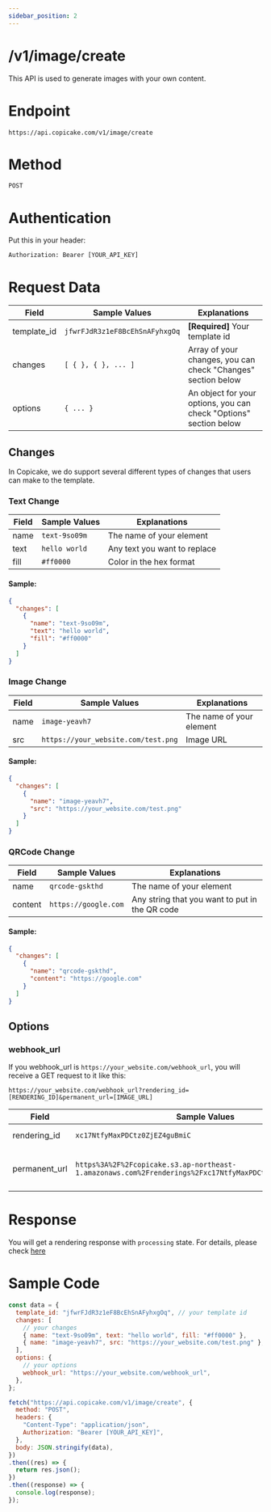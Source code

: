 ```yaml
---
sidebar_position: 2
---
```


# /v1/image/create

This API is used to generate images with your own content.

# Endpoint

`https://api.copicake.com/v1/image/create`

# Method

`POST`

# Authentication

Put this in your header:

```
Authorization: Bearer [YOUR_API_KEY]
```

# Request Data

| Field       | Sample Values                  | Explanations                                                      |
| ----------- | ------------------------------ | ----------------------------------------------------------------- |
| template_id | `jfwrFJdR3z1eF8BcEhSnAFyhxgOq` | **[Required]** Your template id                                   |
| changes     | `[ { }, { }, ... ]`            | Array of your changes, you can check "Changes" section below      |
| options     | `{ ... }`                      | An object for your options, you can check "Options" section below |

## Changes

In Copicake, we do support several different types of changes that users can make to the template.

### Text Change

| Field | Sample Values | Explanations                 |
| ----- | ------------- | ---------------------------- |
| name  | `text-9so09m` | The name of your element     |
| text  | `hello world` | Any text you want to replace |
| fill  | `#ff0000`     | Color in the hex format      |

#### Sample:

```json
{
  "changes": [
    {
      "name": "text-9so09m",
      "text": "hello world",
      "fill": "#ff0000"
    }
  ]
}
```

### Image Change

| Field | Sample Values                       | Explanations             |
| ----- | ----------------------------------- | ------------------------ |
| name  | `image-yeavh7`                      | The name of your element |
| src   | `https://your_website.com/test.png` | Image URL                |

#### Sample:

```json
{
  "changes": [
    {
      "name": "image-yeavh7",
      "src": "https://your_website.com/test.png"
    }
  ]
}
```

### QRCode Change

| Field   | Sample Values        | Explanations                                   |
| ------- | -------------------- | ---------------------------------------------- |
| name    | `qrcode-gskthd`      | The name of your element                       |
| content | `https://google.com` | Any string that you want to put in the QR code |

#### Sample:

```json
{
  "changes": [
    {
      "name": "qrcode-gskthd",
      "content": "https://google.com"
    }
  ]
}
```

## Options

### webhook_url

If you webhook_url is `https://your_website.com/webhook_url`, you will receive a GET request to it like this:

`https://your_website.com/webhook_url?rendering_id=[RENDERING_ID]&permanent_url=[IMAGE_URL]`

| Field         | Sample Values                                                                                            | Explanations                       |
| ------------- | -------------------------------------------------------------------------------------------------------- | ---------------------------------- |
| rendering_id  | `xc17NtfyMaxPDCtz0ZjEZ4guBmiC`                                                                           | Your rendering id                  |
| permanent_url | `https%3A%2F%2Fcopicake.s3.ap-northeast-1.amazonaws.com%2Frenderings%2Fxc17NtfyMaxPDCtz0ZjEZ4guBmiC.png` | encoded url to your rendered image |

# Response

You will get a rendering response with `processing` state. For details, please check [here](/api/rendering)

# Sample Code

```js
const data = {
  template_id: "jfwrFJdR3z1eF8BcEhSnAFyhxgOq", // your template id
  changes: [
    // your changes
    { name: "text-9so09m", text: "hello world", fill: "#ff0000" },
    { name: "image-yeavh7", src: "https://your_website.com/test.png" },
  ],
  options: {
    // your options
    webhook_url: "https://your_website.com/webhook_url",
  },
};
```

<!-- prettier-ignore -->
```js
fetch("https://api.copicake.com/v1/image/create", {
  method: "POST",
  headers: {
    "Content-Type": "application/json",
    Authorization: "Bearer [YOUR_API_KEY]",
  },
  body: JSON.stringify(data),
})
.then((res) => {
  return res.json();
})
.then((response) => {
  console.log(response);
});
```
